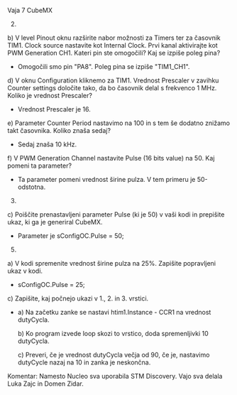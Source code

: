 Vaja 7 CubeMX

2.
b) V level Pinout oknu razširite nabor možnosti za Timers ter za časovnik TIM1. Clock source nastavite kot Internal Clock.
   Prvi kanal aktivirajte kot PWM Generation CH1. Kateri pin ste omogočili? Kaj se izpiše poleg pina?
   - Omogočili smo pin "PA8". Poleg pina se izpiše "TIM1_CH1".

d) V oknu Configuration kliknemo za TIM1. Vrednost Prescaler v zavihku Counter settings določite tako, da bo časovnik delal s frekvenco 1 MHz. Koliko je vrednost Prescaler?
   - Vrednost Prescaler je 16.

e) Parameter Counter Period nastavimo na 100 in s tem še dodatno znižamo takt časovnika. Koliko znaša sedaj?
   - Sedaj znaša 10 kHz.

f) V PWM Generation Channel nastavite Pulse (16 bits value) na 50. Kaj pomeni ta parameter?
  - Ta parameter pomeni vrednost širine pulza. V tem primeru je 50-odstotna.


3.
c) Poiščite prenastavljeni parameter Pulse (ki je 50) v vaši kodi in prepišite ukaz, ki ga je generiral CubeMX.
   - Parameter je sConfigOC.Pulse = 50;


5.
a) V kodi spremenite vrednost širine pulza na 25%. Zapišite popravljeni ukaz v kodi.
   - sConfigOC.Pulse = 25;

c) Zapišite, kaj počnejo ukazi v 1., 2. in 3. vrstici.
   - a) Na začetku zanke se nastavi htim1.Instance - CCR1 na vrednost dutyCycla.

     b) Ko program izvede loop skozi to vrstico, doda spremenljivki 10 dutyCycla.

     c) Preveri, če je vrednost dutyCycla večja od 90, če je, nastavimo dutyCycle nazaj na 10 in zanka je neskončna.
     

Komentar:
Namesto Nucleo sva uporabila STM Discovery.
Vajo sva delala Luka Zajc in Domen Zidar.
  
